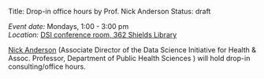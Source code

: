 Title: Drop-in office hours by Prof. Nick Anderson 
Status: draft

*Event date:* Mondays, 1:00 - 3:00 pm    
*Location:* [DSI conference room, 362 Shields Library]({filename}../../pages/Directions.md)     

[Nick Anderson](http://www.ucdmc.ucdavis.edu/publish/providerbio/search/11634) (Associate Director of the Data Science Initiative for Health & Assoc. Professor, Department of Public Health Sciences ) will hold drop-in consulting/office hours.
